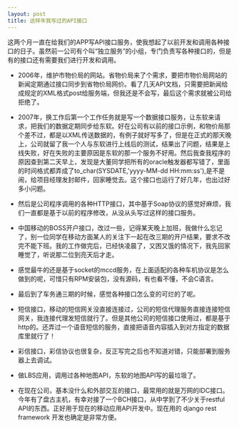 ```yaml
---
layout: post
title: 这样年我写过的API接口
---
```

这两个月一直在给我们的APP写API接口服务，使我想起了以前开发和调用各种接口的日子。虽然前一公司有个叫“独立服务”的小组，专门负责写各种接口的，但是有的接口还有需要我们进行开发和调用。

* 2006年，维护市物价局的网站。省物价局来了个需求，要把市物价局网站的新闻定期通过接口同步到省物价局网价。看了几天API文档，只需要把新闻给成规定的XML格式post给服务端，但我还是不会写，最后这个需求就被公司给拒绝了。

* 2007年，换工作后第一个工作任务就是写一个数据接口服务，让东软来请求，把我们的数据定期同步给东软。好在公司有以前的接口示例，和物价局那个差不过，都是以XML传送数据的，有例子就好写多了，但是在正式的那天晚上，公司就留了我一个人与东软进行上线后的测试，结果出了问题，结果是上线失败，好在失败的主要原因是东软的那一个服务不好用。然后我查我程序的原因查到第二天早上，发现是大董同学把所有的oracle触发器都写错了，里面的时间格式都弄成了to_char(SYSDATE,'yyyy-MM-dd HH:mm:ss'),是不是闹，给项目经理发封邮件，回家睡觉去。这个接口也运行了好几年，也出过好多小问题。

* 然后是公司程序调用的各种HTTP接口，其中基于Soap协议的感觉好麻烦，我们一直都是基于以前的程序修改，从没从头写过这样的接口服务。

* 中国移动的BOSS开户接口，改过一些，记得某天晚上加班，我做什么忘记了，别一位同学在移动方面某人的关注下一起在改三期的开户结果，要求不改完不能下班。我的工作做完后，已经快凌晨了，又困又饿的情况下，我先回家睡觉了，听说那二位到亮天后才走。

* 感觉最牛的还是基于socket的mccd服务，在上面适配的各种车机协议是怎么做到的呢，可惜只有RPM安装包，没有源码，有也看不懂，不会C语言。

* 最后到了车务通三期的时候，感觉各种接口怎么变的可烂的了呢。

* 短信接口，移动的短信网关没直接连接过，公司的短信代理服务直接连接短信网关，我连接代理发短信就行了。但是其他公司的短信接口使用过，都是基于http的。还弄过一个语音短信的服务，直接把语音内容插入到对方指定的数据库里就行了！

* 彩信接口，彩信协议也很复杂，反正写完之后也不知道对错，只能部署到服务器上去调试。

* 做LBS应用，调用过各种地图API，东软的地图API写的最垃圾了。

* 在现在公司，基本没什么和外部交互的接口，最常用的就是万网的IDC接口。今年有了盘古主机，有幸对接了一个BCH接口，从中学到了不少关于restful API的东西。正好用于现在的移动应用API开发中。现在用的 django rest framework 开发也确定是非常方便。
